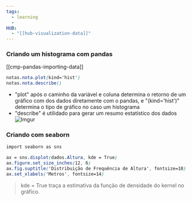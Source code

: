 ```yaml
---
tags:
  - learning
  - 
HUB:
  - "[[hub-visualization-data]]"
---
```

### Criando um histograma com pandas

[[cmp-pandas-importing-data]]

```css
notas.nota.plot(kind='hist')
notas.nota.describe()
```
- "plot" após o caminho da variável e coluna determina o retorno de um gráfico com dos dados diretamente com o pandas, e "(kind='hist')" determina o tipo de gráfico no caso um histograma
- "describe" é utilidado para gerar um resumo estatístico dos dados
![Imgur](https://i.imgur.com/hmOW1sO.png)


### Criando com seaborn


```css
import seaborn as sns

ax = sns.displot(dados.Altura, kde = True)
ax.figure.set_size_inches(12, 6)
ax.fig.suptitle('Distribuição de Frequência de Altura', fontsize=18)
ax.set_xlabels('Metros', fontsize=14)
```
> kde = True traça a estimativa da função de densidade do kernel no gráfico.



